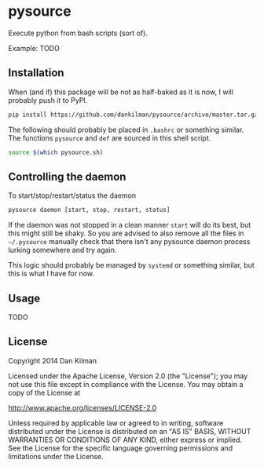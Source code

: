 pysource
===

Execute python from bash scripts (sort of).

Example:
TODO


Installation
---

When (and if) this package will be not as half-baked as it is now, I will probably push it to PyPI.
```bash
pip install https://github.com/dankilman/pysource/archive/master.tar.gz
```

The following should probably be placed in `.bashrc` or something similar.
The functions `pysource` and `def` are sourced in this shell script.
```bash
source $(which pysource.sh)
```

Controlling the daemon
---

To start/stop/restart/status the daemon
```bash
pysource daemon [start, stop, restart, status]
```

If the daemon was not stopped in a clean manner `start` will do its best, but this might still
be shaky. So you are advised to also remove all the files in `~/.pysource` manually check that
there isn't any pysource daemon process lurking somewhere and try again.

This logic should probably be managed by `systemd` or something similar, but this is what I have for now.


Usage
---
TODO


License
---
Copyright 2014 Dan Kilman

Licensed under the Apache License, Version 2.0 (the "License");
you may not use this file except in compliance with the License.
You may obtain a copy of the License at

http://www.apache.org/licenses/LICENSE-2.0

Unless required by applicable law or agreed to in writing, software
distributed under the License is distributed on an "AS IS" BASIS,
WITHOUT WARRANTIES OR CONDITIONS OF ANY KIND, either express or implied.
See the License for the specific language governing permissions and
limitations under the License.
